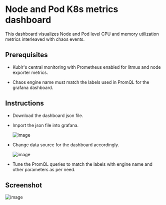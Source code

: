 # Node and Pod K8s metrics dashboard

This dashboard visualizes Node and Pod level CPU and memory utilization metrics interleaved with chaos events. 


## Prerequisites 

- Kublr's central monitoring with Prometheus enabled for litmus and node exporter metrics.

- Chaos engine name must match the labels used in PromQL for the grafana dashboard.


## Instructions

- Download the dashboard json file.

- Import the json file into grafana.

  ![image](https://github.com/litmuschaos/litmus/blob/master/monitoring/screenshots/import-dashboard.png?raw=true)

- Change data source for the dashboard accordingly.

  ![image](https://github.com/litmuschaos/litmus/blob/master/monitoring/screenshots/data-source-config.png?raw=true)

- Tune the PromQL queries to match the labels with engine name and other parameters as per need.


## Screenshot

  ![image](https://github.com/litmuschaos/litmus/blob/master/monitoring/screenshots/Node-and-Pod-metrics-Dashboard.png?raw=true)